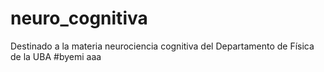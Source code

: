 # neuro_cognitiva
Destinado a la materia neurociencia cognitiva del Departamento de Física de la UBA
#byemi aaa